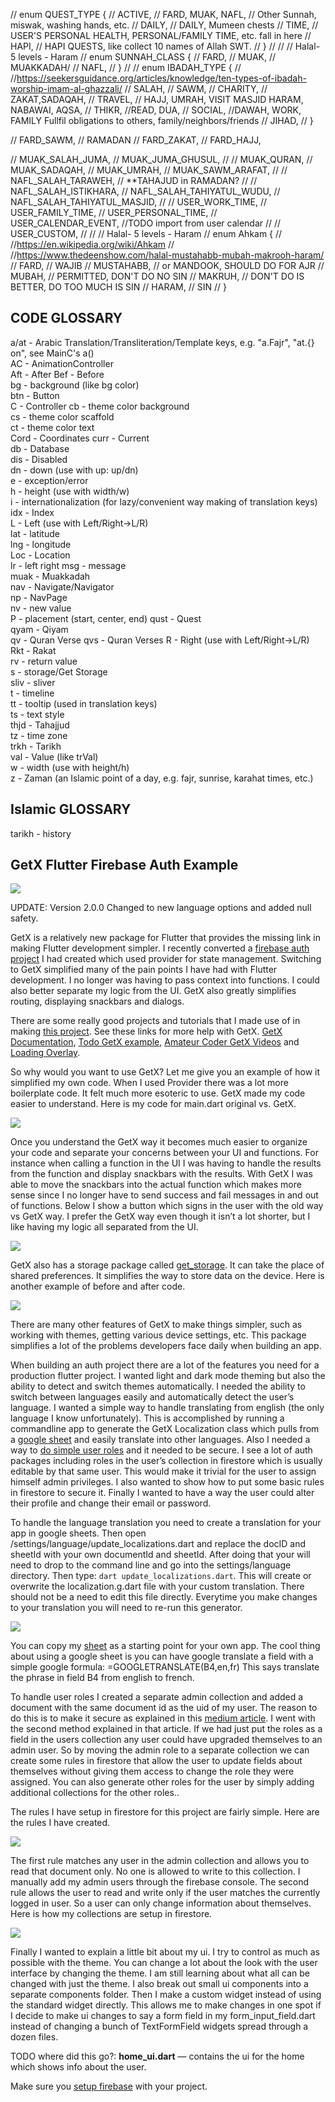 // enum QUEST_TYPE {
//   ACTIVE, // FARD, MUAK, NAFL, // Other Sunnah, miswak, washing hands, etc.
//   DAILY, // DAILY, Mumeen chests
//   TIME, // USER'S PERSONAL HEALTH, PERSONAL/FAMILY TIME, etc. fall in here
//   HAPI, // HAPI QUESTS, like collect 10 names of Allah SWT.
// }
//
// // Halal- 5 levels - Haram
// enum SUNNAH_CLASS {
//   FARD,
//   MUAK, // MUAKKADAH/
//   NAFL,
// }
//
// enum IBADAH_TYPE {
//   //https://seekersguidance.org/articles/knowledge/ten-types-of-ibadah-worship-imam-al-ghazzali/
//   SALAH,
//   SAWM,
//   CHARITY, // ZAKAT,SADAQAH,
//   TRAVEL, // HAJJ, UMRAH, VISIT MASJID HARAM, NABAWAI, AQSA,
//   THIKR, //READ, DUA,
//   SOCIAL, //DAWAH, WORK, FAMILY Fullfil obligations to others, family/neighbors/friends
//   JIHAD,
// }

// FARD_SAWM, // RAMADAN
// FARD_ZAKAT,
// FARD_HAJJ,

// MUAK_SALAH_JUMA,
// MUAK_JUMA_GHUSUL,
//
// MUAK_QURAN,
// MUAK_SADAQAH,
// MUAK_UMRAH,
// MUAK_SAWM_ARAFAT,
//
// NAFL_SALAH_TARAWEH, // **TAHAJUD in RAMADAN?
//
// NAFL_SALAH_ISTIKHARA,
// NAFL_SALAH_TAHIYATUL_WUDU,
// NAFL_SALAH_TAHIYATUL_MASJID,
//
// USER_WORK_TIME,
// USER_FAMILY_TIME,
// USER_PERSONAL_TIME,
// USER_CALENDAR_EVENT, //TODO import from user calendar
//
// USER_CUSTOM,
//
// // Halal- 5 levels - Haram
// enum Ahkam {
//   //https://en.wikipedia.org/wiki/Ahkam
//   //https://www.thedeenshow.com/halal-mustahabb-mubah-makrooh-haram/
//   FARD, // WAJIB
//   MUSTAHABB, // or MANDOOK, SHOULD DO FOR AJR
//   MUBAH, // PERMITTED, DON'T DO NO SIN
//   MAKRUH, // DON'T DO IS BETTER, DO TOO MUCH IS SIN
//   HARAM, // SIN
// }

## CODE GLOSSARY  

a/at - Arabic Translation/Transliteration/Template keys, e.g. "a.Fajr", "at.{} on", see MainC's a()  
AC   - AnimationController  
Aft  - After
Bef  - Before  
bg   - background (like bg color)  
btn  - Button  
C    - Controller
cb   - theme color background  
cs   - theme color scaffold  
ct   - theme color text  
Cord - Coordinates
curr - Current  
db   - Database   
dis  - Disabled  
dn   - down (use with up: up/dn)  
e    - exception/error  
h    - height (use with width/w)  
i    - internationalization (for lazy/convenient way making of translation keys)  
idx  - Index  
L    - Left (use with Left/Right->L/R)  
lat  - latitude  
lng  - longitude  
Loc  - Location  
lr   - left right
msg  - message  
muak - Muakkadah  
nav  - Navigate/Navigator  
np   - NavPage  
nv   - new value  
P    - placement (start, center, end)
qust - Quest  
qyam - Qiyam  
qv   - Quran Verse
qvs  - Quran Verses
R    - Right (use with Left/Right->L/R)  
Rkt  - Rakat  
rv   - return value  
s    - storage/Get Storage  
sliv - sliver  
t    - timeline  
tt   - tooltip (used in translation keys)  
ts   - text style  
thjd - Tahajjud  
tz   - time zone  
trkh - Tarikh  
val  - Value (like trVal)  
w    - width (use with height/h)  
z    - Zaman (an Islamic point of a day, e.g. fajr, sunrise, karahat times, etc.)  

## Islamic GLOSSARY  

tarikh - history  

## GetX Flutter Firebase Auth Example

![](https://cdn-images-1.medium.com/max/4776/1*OKSIgkZpss30GYT9TwQcJg.png)

UPDATE: Version 2.0.0 Changed to new language options and added null safety.

GetX is a relatively new package for Flutter that provides the missing link in making Flutter development simpler. I recently converted a [firebase auth project](https://medium.com/@jeffmcmorris/flutter-firebase-auth-starter-project-b0f91a6503b7) I had created which used provider for state management. Switching to GetX simplified many of the pain points I have had with Flutter development. I no longer was having to pass context into functions. I could also better separate my logic from the UI. GetX also greatly simplifies routing, displaying snackbars and dialogs.

There are some really good projects and tutorials that I made use of in making [this project](https://github.com/delay/flutter_starter). See these links for more help with GetX. [GetX Documentation](https://github.com/jonataslaw/getx), [Todo GetX example](https://medium.com/@loicgeek/flutter-how-to-create-a-todo-app-using-firebase-firestore-and-firebase-authentication-with-getx-89bdaacc6de6), [Amateur Coder GetX Videos](https://www.youtube.com/watch?v=CNpXbeI_slw) and [Loading Overlay](https://medium.com/@fayaz07/dont-kill-app-s-ui-thread-for-showing-loading-indicators-809e5a992230).

So why would you want to use GetX? Let me give you an example of how it simplified my own code. When I used Provider there was a lot more boilerplate code. It felt much more esoteric to use. GetX made my code easier to understand. Here is my code for main.dart original vs. GetX.

![](https://cdn-images-1.medium.com/max/3932/1*Sg7dajwS-q-I_G4KLDx_ow.png)

Once you understand the GetX way it becomes much easier to organize your code and separate your concerns between your UI and functions. For instance when calling a function in the UI I was having to handle the results from the function and display snackbars with the results. With GetX I was able to move the snackbars into the actual function which makes more sense since I no longer have to send success and fail messages in and out of functions. Below I show a button which signs in the user with the old way vs GetX way. I prefer the GetX way even though it isn’t a lot shorter, but I like having my logic all separated from the UI.

![](https://cdn-images-1.medium.com/max/3580/1*YWsqOuTY1xvqkVvGrt2BLQ.png)

GetX also has a storage package called [get_storage](https://github.com/jonataslaw/get_storage). It can take the place of shared preferences. It simplifies the way to store data on the device. Here is another example of before and after code.

![](https://cdn-images-1.medium.com/max/2600/1*kyYboVrB1BYcMkeHsSNeSw.png)

There are many other features of GetX to make things simpler, such as working with themes, getting various device settings, etc. This package simplifies a lot of the problems developers face daily when building an app.

When building an auth project there are a lot of the features you need for a production flutter project. I wanted light and dark mode theming but also the ability to detect and switch themes automatically. I needed the ability to switch between languages easily and automatically detect the user’s language. I wanted a simple way to handle translating from english (the only language I know unfortunately). This is accomplished by running a commandline app to generate the GetX Localization class which pulls from a [google sheet](https://docs.google.com/spreadsheets/d/1oS7iJ6ocrZBA53SxRfKF0CG9HAaXeKtzvsTBhgG4Zzk/edit#gid=0) and easily translate into other languages. Also I needed a way to [do simple user roles](https://medium.com/firebase-developers/patterns-for-security-with-firebase-group-based-permissions-for-cloud-firestore-72859cdec8f6) and it needed to be secure. I see a lot of auth packages including roles in the user’s collection in firestore which is usually editable by that same user. This would make it trivial for the user to assign himself admin privileges. I also wanted to show how to put some basic rules in firestore to secure it. Finally I wanted to have a way the user could alter their profile and change their email or password.

To handle the language translation you need to create a translation for your app in google sheets.  Then open /settings/language/update_localizations.dart and replace the docID and sheetId with your own documentId and sheetId.  After doing that your will need to drop to the command line and go into the settings/language directory.  Then type: ```dart update_localizations.dart```.  This will create or overwrite the localization.g.dart file with your custom translation.  There should not be a need to edit this file directly.  Everytime you make changes to your translation you will need to re-run this generator.

![](https://cdn-images-1.medium.com/max/2000/0*9-A7El_nRDBz-ecK)

You can copy my [sheet](https://docs.google.com/spreadsheets/d/1oS7iJ6ocrZBA53SxRfKF0CG9HAaXeKtzvsTBhgG4Zzk/edit#gid=0) as a starting point for your own app. The cool thing about using a google sheet is you can have google translate a field with a simple google formula: =GOOGLETRANSLATE(B4,en,fr) This says translate the phrase in field B4 from english to french. 

To handle user roles I created a separate admin collection and added a document with the same document id as the uid of my user. The reason to do this is to make it secure as explained in this [medium article](https://medium.com/firebase-developers/patterns-for-security-with-firebase-group-based-permissions-for-cloud-firestore-72859cdec8f6). I went with the second method explained in that article. If we had just put the roles as a field in the users collection any user could have upgraded themselves to an admin user. So by moving the admin role to a separate collection we can create some rules in firestore that allow the user to update fields about themselves without giving them access to change the role they were assigned. You can also generate other roles for the user by simply adding additional collections for the other roles..

The rules I have setup in firestore for this project are fairly simple. Here are the rules I have created.

![](https://cdn-images-1.medium.com/max/2000/0*_lmwiYDofWZd0Kn0)

The first rule matches any user in the admin collection and allows you to read that document only. No one is allowed to write to this collection. I manually add my admin users through the firebase console. The second rule allows the user to read and write only if the user matches the currently logged in user. So a user can only change information about themselves. Here is how my collections are setup in firestore.

![](https://cdn-images-1.medium.com/max/2060/0*uFxZGvnPvviMebQ5)

Finally I wanted to explain a little bit about my ui. I try to control as much as possible with the theme. You can change a lot about the look with the user interface by changing the theme. I am still learning about what all can be changed with just the theme. I also break out small ui components into a separate components folder. Then I make a custom widget instead of using the standard widget directly. This allows me to make changes in one spot if I decide to make ui changes to say a form field in my form_input_field.dart instead of changing a bunch of TextFormField widgets spread through a dozen files.

TODO where did this go?:
**home_ui.dart** — contains the ui for the home which shows info about the user.

Make sure you [setup firebase](https://firebase.google.com/docs/flutter/setup?platform=android) with your project.
